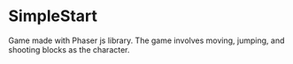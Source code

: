 # SimpleStart

Game made with Phaser js library. The game involves moving, jumping, and shooting blocks as the character.
